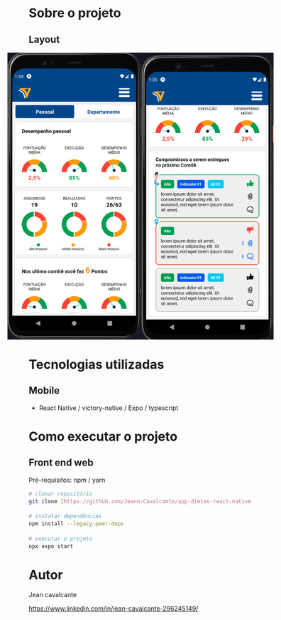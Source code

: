 # Sobre o projeto
## Layout

<div style="width: 100%; display: flex; justify-content: center">
  <img src="https://github.com/Jeann-Cavalcante/Gauges/blob/master/assets/images/home.png" width="300">
  <img src="https://github.com/Jeann-Cavalcante/Gauges/blob/master/assets/images/cards.png" width="300">
 </div>

# Tecnologias utilizadas

## Mobile
- React Native / victory-native / Expo / typescript

# Como executar o projeto

## Front end web
Pré-requisitos: npm / yarn

```bash
# clonar repositório
git clone [https://github.com/Jeann-Cavalcante/app-dietas-react-native.git](https://github.com/Jeann-Cavalcante/Gauges.git)

# instalar dependências
npm install --legacy-peer-deps

# executar o projeto
npx expo start
```

# Autor

Jean cavalcante

https://www.linkedin.com/in/jean-cavalcante-296245149/

